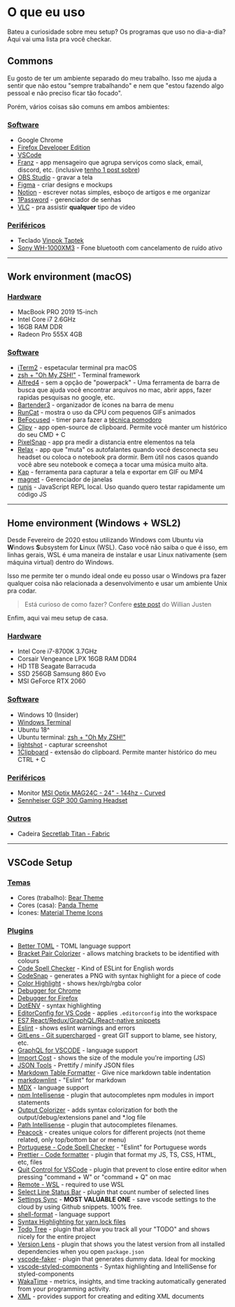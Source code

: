 # O que eu uso

Bateu a curiosidade sobre meu setup? Os programas que uso no dia-a-dia? Aqui vai uma lista pra você checkar.

## Commons

Eu gosto de ter um ambiente separado do meu trabalho. Isso me ajuda a sentir que não estou "sempre trabalhando" e nem que "estou fazendo algo pessoal e não preciso ficar tão focado".

Porém, vários coisas são comuns em ambos ambientes:

### [Software](common-software)

- Google Chrome
- [Firefox Developer Edition](https://www.mozilla.org/en-US/firefox/developer/)
- [VSCode](https://code.visualstudio.com/)
- [Franz](https://meetfranz.com/) - app mensageiro que agrupa serviços como slack, email, discord, etc. (inclusive [tenho 1 post sobre](/2017/07/franz))
- [OBS Studio](https://obsproject.com/) - gravar a tela
- [Figma](https://www.figma.com/) - criar designs e mockups
- [Notion](https://www.notion.so/) - escrever notas simples, esboço de artigos e me organizar
- [1Password](https://1password.com/) - gerenciador de senhas
- [VLC](https://www.videolan.org/vlc/index.html) - pra assistir **qualquer** tipo de video

### [Periféricos](common-peripherals)

- Teclado [Vinpok Taptek](https://www.vinpok.com/products/vinpok-taptek-thinnest-wireless-mac-mechanical-keyboard)
- [Sony WH-1000XM3](https://www.sony.com/electronics/headband-headphones/wh-1000xm3) - Fone bluetooth com cancelamento de ruído ativo

---

## Work environment (macOS)

### [Hardware](work-hardware)

- MacBook PRO 2019 15-inch
- Intel Core i7 2.6GHz
- 16GB RAM DDR
- Radeon Pro 555X 4GB

### [Software](work-software)

- [iTerm2](https://www.iterm2.com/) - espetacular terminal pra macOS
- [zsh + "Oh My ZSH!"](https://ohmyz.sh/) - Terminal framework
- [Alfred4](https://www.alfredapp.com/) - sem a opção de "powerpack" - Uma ferramenta de barra de busca que ajuda você encontrar arquivos no mac, abrir apps, fazer rapidas pesquisas no google, etc.
- [Bartender3](https://www.macbartender.com/) - organizador de ícones na barra de menu
- [RunCat](https://apps.apple.com/us/app/runcat/id1429033973?mt=12) - mostra o uso da CPU com pequenos GIFs animados
- [BeFocused](https://apps.apple.com/us/app/be-focused-focus-timer/id973134470?mt=12) - timer para fazer a [técnica pomodoro](https://pt.wikipedia.org/wiki/T%C3%A9cnica_pomodoro)
- [Clipy](https://github.com/Clipy/Clipy) - app open-source de clipboard. Permite você manter um histórico do seu CMD + C
- [PixelSnap](https://getpixelsnap.com/) - app pra medir a distancia entre elementos na tela
- [Relax](https://www.dangercove.com/relax/) - app que "muta" os autofalantes quando você desconecta seu headset ou coloca o notebook pra dormir. Bem útil nos casos quando você abre seu notebook e começa a tocar uma música muito alta.
- [Kap](https://getkap.co/) - ferramenta para capturar a tela e exportar em GIF ou MP4
- [magnet](https://apps.apple.com/us/app/magnet/id441258766?mt=12) - Gerenciador de janelas
- [runjs](https://runjs.dev/) - JavaScript REPL local. Uso quando quero testar rapidamente um código JS

---

## Home environment (Windows + WSL2)

Desde Fevereiro de 2020 estou utilizando Windows com Ubuntu via **W**indows **S**ubsystem for **L**inux (WSL). Caso você não saiba o que é isso, em linhas gerais, WSL é uma maneira de instalar e usar Linux nativamente (sem máquina virtual) dentro do Windows.

Isso me permite ter o mundo ideal onde eu posso usar o Windows pra fazer qualquer coisa não relacionada a desenvolvimento e usar um ambiente Unix pra codar.

> Está curioso de como fazer? Confere [este post](https://willianjusten.com.br/novo-curso-criando-um-ambiente-de-desenvolvimento-no-windows/) do Willian Justen

Enfim, aqui vai meu setup de casa.

### [Hardware](home-hardware)

- Intel Core i7-8700K 3.7GHz
- Corsair Vengeance LPX 16GB RAM DDR4
- HD 1TB Seagate Barracuda
- SSD 256GB Samsung 860 Evo
- MSI GeForce RTX 2060

### [Software](home-software)

- Windows 10 (Insider)
- [Windows Terminal](https://github.com/microsoft/terminal)
- Ubuntu 18^
- Ubuntu terminal: [zsh + "Oh My ZSH!"](https://ohmyz.sh/)
- [lightshot](https://app.prntscr.com/en/index.html) - capturar screenshot
- [1Clipboard](http://1clipboard.io/) - extensão do clipboard. Permite manter histórico do meu CTRL + C

### [Periféricos](home-peripherals)

- Monitor [MSI Optix MAG24C - 24" - 144hz - Curved](https://www.msi.com/Monitor/Optix-MAG24C.html)
- [Sennheiser GSP 300 Gaming Headset](https://www.trustedreviews.com/reviews/sennheiser-gsp-300)

### [Outros](home-misc)

- Cadeira [Secretlab Titan - Fabric](https://secretlab.eu/collections/titan-series)

---

## VSCode Setup

### [Temas](vscode-theme)

- Cores (trabalho): [Bear Theme](https://marketplace.visualstudio.com/items?itemName=dahong.theme-bear)
- Cores (casa): [Panda Theme](https://marketplace.visualstudio.com/items?itemName=tinkertrain.theme-panda)
- Ícones: [Material Theme Icons](https://marketplace.visualstudio.com/items?itemName=PKief.material-icon-theme)

### [Plugins](vscode-plugins)

- [Better TOML](https://marketplace.visualstudio.com/items?itemName=bungcip.better-toml) - TOML language support
- [Bracket Pair Colorizer](https://marketplace.visualstudio.com/items?itemName=CoenraadS.bracket-pair-colorizer) - allows matching brackets to be identified with colours
- [Code Spell Checker](https://marketplace.visualstudio.com/items?itemName=streetsidesoftware.code-spell-checker) - Kind of ESLint for English words
- [CodeSnap](https://marketplace.visualstudio.com/items?itemName=adpyke.codesnap) - generates a PNG with syntax highlight for a piece of code
- [Color Highlight](https://marketplace.visualstudio.com/items?itemName=naumovs.color-highlight) - shows hex/rgb/rgba color
- [Debugger for Chrome](https://marketplace.visualstudio.com/items?itemName=msjsdiag.debugger-for-chrome)
- [Debugger for Firefox](https://marketplace.visualstudio.com/items?itemName=firefox-devtools.vscode-firefox-debug)
- [DotENV](https://marketplace.visualstudio.com/items?itemName=mikestead.dotenv) - syntax highlighting
- [EditorConfig for VS Code](https://marketplace.visualstudio.com/items?itemName=EditorConfig.EditorConfig) - applies `.editorconfig` into the workspace
- [ES7 React/Redux/GraphQL/React-native snippets](https://marketplace.visualstudio.com/items?itemName=dsznajder.es7-react-js-snippets)
- [Eslint](https://marketplace.visualstudio.com/items?itemName=dbaeumer.vscode-eslint) - shows eslint warnings and errors
- [GitLens - Git supercharged](https://marketplace.visualstudio.com/items?itemName=eamodio.gitlens) - great GIT support to blame, see history, etc.
- [GraphQL for VSCODE](https://marketplace.visualstudio.com/items?itemName=kumar-harsh.graphql-for-vscode) - language support
- [Import Cost](https://marketplace.visualstudio.com/items?itemName=wix.vscode-import-cost) - shows the size of the module you're importing (JS)
- [JSON Tools](https://marketplace.visualstudio.com/items?itemName=eriklynd.json-tools) - Prettify / minify JSON files
- [Markdown Table Formatter](https://marketplace.visualstudio.com/items?itemName=fcrespo82.markdown-table-formatter) - Give nice markdown table indentation
- [markdownlint](https://marketplace.visualstudio.com/items?itemName=DavidAnson.vscode-markdownlint) - "Eslint" for markdown
- [MDX](https://marketplace.visualstudio.com/items?itemName=silvenon.mdx) - language support
- [npm Intellisense](https://marketplace.visualstudio.com/items?itemName=christian-kohler.npm-intellisense) - plugin that autocompletes npm modules in import statements
- [Output Colorizer](https://marketplace.visualstudio.com/items?itemName=IBM.output-colorizer) - adds syntax colorization for both the output/debug/extensions panel and \*.log file
- [Path Intellisense](https://marketplace.visualstudio.com/items?itemName=christian-kohler.path-intellisense) - plugin that autocompletes filenames.
- [Peacock](https://marketplace.visualstudio.com/items?itemName=johnpapa.vscode-peacock) - creates unique colors for different projects (not theme related, only top/bottom bar or menu)
- [Portuguese - Code Spell Checker](https://marketplace.visualstudio.com/items?itemName=streetsidesoftware.code-spell-checker-portuguese) - "Eslint" for Portuguese words
- [Prettier - Code formatter](https://marketplace.visualstudio.com/items?itemName=esbenp.prettier-vscode) - plugin that format my JS, TS, CSS, HTML, etc, files
- [Quit Control for VSCode](https://marketplace.visualstudio.com/items?itemName=artdiniz.quitcontrol-vscode) - plugin that prevent to close entire editor when pressing "command + W" or "command + Q" on mac
- [Remote - WSL](https://marketplace.visualstudio.com/items?itemName=ms-vscode-remote.remote-wsl) - required to use WSL
- [Select Line Status Bar](https://marketplace.visualstudio.com/items?itemName=tomoki1207.selectline-statusbar) - plugin that count number of selected lines
- [Settings Sync](https://marketplace.visualstudio.com/items?itemName=Shan.code-settings-sync) - **MOST VALUABLE ONE** - save vscode settings to the cloud by using Github snippets. 100% free.
- [shell-format](https://marketplace.visualstudio.com/items?itemName=foxundermoon.shell-format) - language support
- [Syntax Highlighting for yarn.lock files](https://marketplace.visualstudio.com/items?itemName=mariusschulz.yarn-lock-syntax)
- [Todo Tree](https://marketplace.visualstudio.com/items?itemName=Gruntfuggly.todo-tree) - plugin that allow you track all your "TODO" and shows nicely for the entire project
- [Version Lens](https://marketplace.visualstudio.com/items?itemName=pflannery.vscode-versionlens) - plugin that shows you the latest version from all installed dependencies when you open `package.json`
- [vscode-faker](https://marketplace.visualstudio.com/items?itemName=deerawan.vscode-faker) - plugin that generates dummy data. Ideal for mocking
- [vscode-styled-components](https://marketplace.visualstudio.com/items?itemName=jpoissonnier.vscode-styled-components) - Syntax highlighting and IntelliSense for styled-components
- [WakaTime](https://marketplace.visualstudio.com/items?itemName=WakaTime.vscode-wakatime) - metrics, insights, and time tracking automatically generated from your programming activity.
- [XML](https://marketplace.visualstudio.com/items?itemName=redhat.vscode-xml) - provides support for creating and editing XML documents

